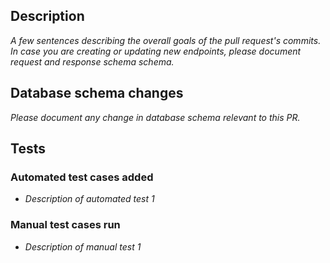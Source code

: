 ## Description

_A few sentences describing the overall goals of the pull request's commits. In case you are creating or updating new endpoints, please document request and response schema schema._

## Database schema changes

_Please document any change in database schema relevant to this PR._

## Tests

### Automated test cases added

- _Description of automated test 1_

### Manual test cases run

- _Description of manual test 1_
